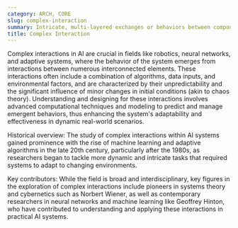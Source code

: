 ```yaml
---
category: ARCH, CORE
slug: complex-interaction
summary: Intricate, multi-layered exchanges or behaviors between components of an AI system, or between the AI system and its environment, which may involve non-linear dynamics and feedback loops.
title: Complex Interaction
---
```


Complex interactions in AI are crucial in fields like robotics, neural networks, and adaptive systems, where the behavior of the system emerges from interactions between numerous interconnected elements. These interactions often include a combination of algorithms, data inputs, and environmental factors, and are characterized by their unpredictability and the significant influence of minor changes in initial conditions (akin to chaos theory). Understanding and designing for these interactions involves advanced computational techniques and modeling to predict and manage emergent behaviors, thus enhancing the system's adaptability and effectiveness in dynamic real-world scenarios.

Historical overview: The study of complex interactions within AI systems gained prominence with the rise of machine learning and adaptive algorithms in the late 20th century, particularly after the 1980s, as researchers began to tackle more dynamic and intricate tasks that required systems to adapt to changing environments.

Key contributors: While the field is broad and interdisciplinary, key figures in the exploration of complex interactions include pioneers in systems theory and cybernetics such as Norbert Wiener, as well as contemporary researchers in neural networks and machine learning like Geoffrey Hinton, who have contributed to understanding and applying these interactions in practical AI systems.